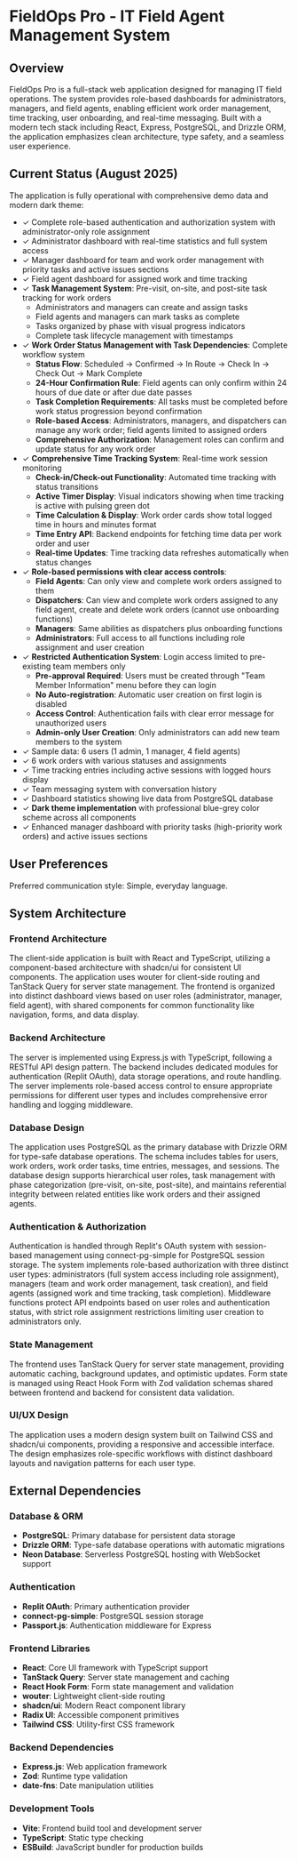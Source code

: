 # FieldOps Pro - IT Field Agent Management System

## Overview

FieldOps Pro is a full-stack web application designed for managing IT field operations. The system provides role-based dashboards for administrators, managers, and field agents, enabling efficient work order management, time tracking, user onboarding, and real-time messaging. Built with a modern tech stack including React, Express, PostgreSQL, and Drizzle ORM, the application emphasizes clean architecture, type safety, and a seamless user experience.

## Current Status (August 2025)

The application is fully operational with comprehensive demo data and modern dark theme:
- ✓ Complete role-based authentication and authorization system with administrator-only role assignment
- ✓ Administrator dashboard with real-time statistics and full system access
- ✓ Manager dashboard for team and work order management with priority tasks and active issues sections
- ✓ Field agent dashboard for assigned work and time tracking
- ✓ **Task Management System**: Pre-visit, on-site, and post-site task tracking for work orders
  - Administrators and managers can create and assign tasks
  - Field agents and managers can mark tasks as complete
  - Tasks organized by phase with visual progress indicators
  - Complete task lifecycle management with timestamps
- ✓ **Work Order Status Management with Task Dependencies**: Complete workflow system
  - **Status Flow**: Scheduled → Confirmed → In Route → Check In → Check Out → Mark Complete
  - **24-Hour Confirmation Rule**: Field agents can only confirm within 24 hours of due date or after due date passes
  - **Task Completion Requirements**: All tasks must be completed before work status progression beyond confirmation
  - **Role-based Access**: Administrators, managers, and dispatchers can manage any work order; field agents limited to assigned orders
  - **Comprehensive Authorization**: Management roles can confirm and update status for any work order
- ✓ **Comprehensive Time Tracking System**: Real-time work session monitoring
  - **Check-in/Check-out Functionality**: Automated time tracking with status transitions
  - **Active Timer Display**: Visual indicators showing when time tracking is active with pulsing green dot
  - **Time Calculation & Display**: Work order cards show total logged time in hours and minutes format
  - **Time Entry API**: Backend endpoints for fetching time data per work order and user
  - **Real-time Updates**: Time tracking data refreshes automatically when status changes
- ✓ **Role-based permissions with clear access controls**:
  - **Field Agents**: Can only view and complete work orders assigned to them
  - **Dispatchers**: Can view and complete work orders assigned to any field agent, create and delete work orders (cannot use onboarding functions)
  - **Managers**: Same abilities as dispatchers plus onboarding functions
  - **Administrators**: Full access to all functions including role assignment and user creation
- ✓ **Restricted Authentication System**: Login access limited to pre-existing team members only
  - **Pre-approval Required**: Users must be created through "Team Member Information" menu before they can login
  - **No Auto-registration**: Automatic user creation on first login is disabled
  - **Access Control**: Authentication fails with clear error message for unauthorized users
  - **Admin-only User Creation**: Only administrators can add new team members to the system
- ✓ Sample data: 6 users (1 admin, 1 manager, 4 field agents)
- ✓ 6 work orders with various statuses and assignments
- ✓ Time tracking entries including active sessions with logged hours display
- ✓ Team messaging system with conversation history
- ✓ Dashboard statistics showing live data from PostgreSQL database
- ✓ **Dark theme implementation** with professional blue-grey color scheme across all components
- ✓ Enhanced manager dashboard with priority tasks (high-priority work orders) and active issues sections

## User Preferences

Preferred communication style: Simple, everyday language.

## System Architecture

### Frontend Architecture
The client-side application is built with React and TypeScript, utilizing a component-based architecture with shadcn/ui for consistent UI components. The application uses wouter for client-side routing and TanStack Query for server state management. The frontend is organized into distinct dashboard views based on user roles (administrator, manager, field agent), with shared components for common functionality like navigation, forms, and data display.

### Backend Architecture
The server is implemented using Express.js with TypeScript, following a RESTful API design pattern. The backend includes dedicated modules for authentication (Replit OAuth), data storage operations, and route handling. The server implements role-based access control to ensure appropriate permissions for different user types and includes comprehensive error handling and logging middleware.

### Database Design
The application uses PostgreSQL as the primary database with Drizzle ORM for type-safe database operations. The schema includes tables for users, work orders, work order tasks, time entries, messages, and sessions. The database design supports hierarchical user roles, task management with phase categorization (pre-visit, on-site, post-site), and maintains referential integrity between related entities like work orders and their assigned agents.

### Authentication & Authorization
Authentication is handled through Replit's OAuth system with session-based management using connect-pg-simple for PostgreSQL session storage. The system implements role-based authorization with three distinct user types: administrators (full system access including role assignment), managers (team and work order management, task creation), and field agents (assigned work and time tracking, task completion). Middleware functions protect API endpoints based on user roles and authentication status, with strict role assignment restrictions limiting user creation to administrators only.

### State Management
The frontend uses TanStack Query for server state management, providing automatic caching, background updates, and optimistic updates. Form state is managed using React Hook Form with Zod validation schemas shared between frontend and backend for consistent data validation.

### UI/UX Design
The application uses a modern design system built on Tailwind CSS and shadcn/ui components, providing a responsive and accessible interface. The design emphasizes role-specific workflows with distinct dashboard layouts and navigation patterns for each user type.

## External Dependencies

### Database & ORM
- **PostgreSQL**: Primary database for persistent data storage
- **Drizzle ORM**: Type-safe database operations with automatic migrations
- **Neon Database**: Serverless PostgreSQL hosting with WebSocket support

### Authentication
- **Replit OAuth**: Primary authentication provider
- **connect-pg-simple**: PostgreSQL session storage
- **Passport.js**: Authentication middleware for Express

### Frontend Libraries
- **React**: Core UI framework with TypeScript support
- **TanStack Query**: Server state management and caching
- **React Hook Form**: Form state management and validation
- **wouter**: Lightweight client-side routing
- **shadcn/ui**: Modern React component library
- **Radix UI**: Accessible component primitives
- **Tailwind CSS**: Utility-first CSS framework

### Backend Dependencies
- **Express.js**: Web application framework
- **Zod**: Runtime type validation
- **date-fns**: Date manipulation utilities

### Development Tools
- **Vite**: Frontend build tool and development server
- **TypeScript**: Static type checking
- **ESBuild**: JavaScript bundler for production builds